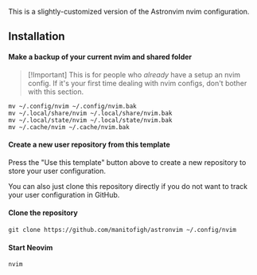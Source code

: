 This is a slightly-customized version of the Astronvim nvim configuration.

## Installation

#### Make a backup of your current nvim and shared folder

> [!Important] This is for people who _already_ have a setup an nvim config.
> If it's your first time dealing with nvim configs, don't bother with this section.

```shell
mv ~/.config/nvim ~/.config/nvim.bak
mv ~/.local/share/nvim ~/.local/share/nvim.bak
mv ~/.local/state/nvim ~/.local/state/nvim.bak
mv ~/.cache/nvim ~/.cache/nvim.bak
```

#### Create a new user repository from this template

Press the "Use this template" button above to create a new repository to store your user configuration.

You can also just clone this repository directly if you do not want to track your user configuration in GitHub.

#### Clone the repository

```shell
git clone https://github.com/manitofigh/astronvim ~/.config/nvim
```

#### Start Neovim

```shell
nvim
```
